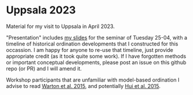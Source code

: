 # Uppsala 2023
Material for my visit to Uppsala in April 2023. 

"Presentation" includes [my slides](https://bertvanderveen.github.io/Uppsala_2023/presentation_25_04_2023/index.html) for the seminar of Tuesday 25-04, with a timeline of historical ordination developments that I constructed for this occassion.
I am happy for anyone to re-use that timeline, just provide appropriate credit (as it took quite some work). If I have forgotten methods or important conceptual developments, please post an issue on this github repo (or PR) and I will amend it.

Workshop participants that are unfamiliar with model-based ordination I advise to read [Warton et al. 2015](https://www.sciencedirect.com/science/article/pii/S0169534715002402), and potentially [Hui et al. 2015](https://besjournals.onlinelibrary.wiley.com/doi/full/10.1111/2041-210X.12236).


